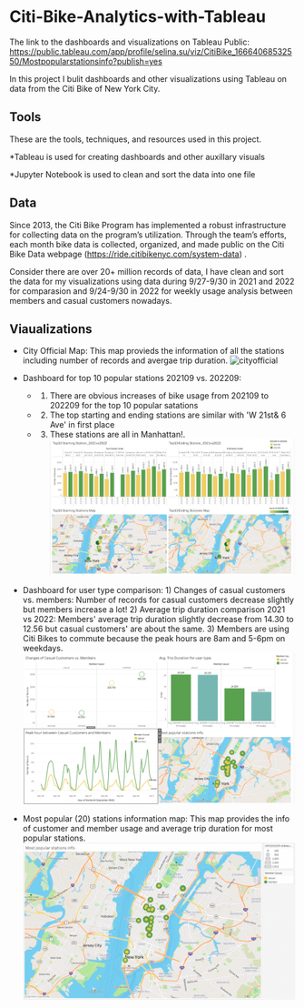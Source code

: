# Citi-Bike-Analytics-with-Tableau
The link to the dashboards and visualizations on Tableau Public:
https://public.tableau.com/app/profile/selina.su/viz/CitiBike_16664068532550/Mostpopularstationsinfo?publish=yes

In this project I bulit dashboards and other visualizations using Tableau on data from the Citi Bike of New York City.
## Tools
These are the tools, techniques, and resources used in this project.

*Tableau is used for creating dashboards and other auxillary visuals

*Jupyter Notebook is used to clean and sort the data into one file

## Data

Since 2013, the Citi Bike Program has implemented a robust infrastructure for collecting data on the program’s utilization. Through the team’s efforts, each month bike data is collected, organized, and made public on the Citi Bike Data webpage (https://ride.citibikenyc.com/system-data) .

Consider there are over 20+ million records of data, I have clean and sort the data for my visualizations using data during 9/27-9/30 in 2021 and 2022 for comparasion and 9/24-9/30 in 2022 for weekly usage analysis between members and casual customers nowadays. 

## Viaualizations
* City Official Map: This map provieds the information of all the stations including number of records and avergae trip duration. ![cityofficial](https://user-images.githubusercontent.com/105521221/197627215-951f9354-4d62-4fdc-92b6-0e862ae402c2.png)

* Dashboard for top 10 popular stations 202109 vs. 202209: 
   * 1) There are obvious increases of bike usage from 202109 to 202209 for the top 10 popular satations 
   * 2) The top starting and ending stations are similar with 'W 21st& 6 Ave' in first place 
   * 3) These stations are all in Manhattan!. ![top10](https://github.com/sesu0722/Citi-Bike-Analytics-with-Tableau/blob/main/Images/dashboard_mostpopular21vs22.png)

* Dashboard for user type comparison: 1) Changes of casual customers vs. members: Number of records for casual customers decrease slightly but members increase a lot! 2) Average trip duration comparison 2021 vs 2022: Members' average trip duration slightly decrease from 14.30 to 12.56 but casual customers' are about the same. 3) Members are using Citi Bikes to commute because the peak hours are 8am and 5-6pm on weekdays.
![usertype comparison](https://github.com/sesu0722/Citi-Bike-Analytics-with-Tableau/blob/main/Images/dashboard_member_vs_customer.png)

* Most popular (20) stations information map: This map provides the info of customer and member usage and average trip duration for most popular stations.  
  ![stationmap](https://github.com/sesu0722/Citi-Bike-Analytics-with-Tableau/blob/main/Images/mostpopularmap.png)

